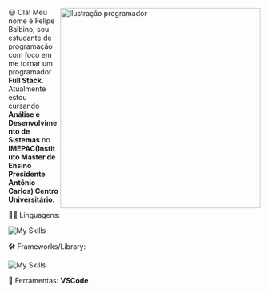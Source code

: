 <div>
  <img align="right" style="float: right" src="https://i.pinimg.com/originals/84/e8/47/84e84792bd2f7489443c4bdbc20e182c.png" alt="Ilustração programador" width="400px" height="400px">

  <p align="left"> 
   😃 Olá! Meu nome é Felipe Balbino, sou estudante de programação com foco em me tornar um programador <strong>Full Stack</strong>.<br>
   Atualmente estou cursando <strong>Análise e Desenvolvimento de Sistemas</strong> no <strong>IMEPAC(Instituto Master de Ensino Presidente Antônio Carlos) Centro Universitário</strong>.
  </p>
</div>

<p align="left">
  👨‍💻 Linguagens:
</p>

![My Skills](https://skills.thijs.gg/icons?i=html,css&theme=dark)


<p align="left">
  🛠 Frameworks/Library:
</p>

![My Skills](https://skills.thijs.gg/icons?i=figma&theme=dark)

<p align="left">
  💼 Ferramentas: <strong>VSCode</strong>
</p>
